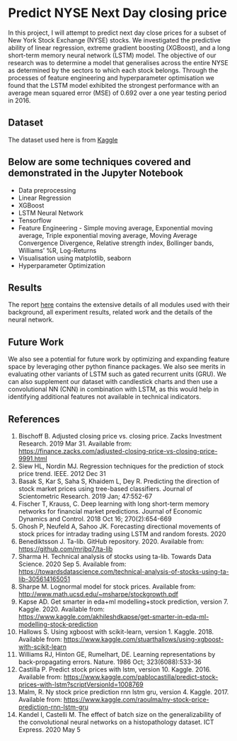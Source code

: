 # Predict NYSE Next Day closing price
In this project, I will attempt to predict next day close prices for a subset of New York Stock Exchange (NYSE) stocks. We investigated the predictive ability of linear regression, extreme gradient boosting (XGBoost), and a long short-term memory neural network (LSTM) model. The objective of our research was to determine a model that generalises across the entire NYSE as determined by the sectors to which each stock belongs. Through the processes of feature engineering and hyperparameter optimisation we found that the LSTM model exhibited the strongest performance with an average mean squared error (MSE) of 0.692 over a one year testing period in 2016.


## Dataset
The dataset used here is from [Kaggle](https://www.kaggle.com/dgawlik/nyse)

## Below are some techniques covered and demonstrated in the Jupyter Notebook
* Data preprocessing
* Linear Regression
* XGBoost
* LSTM Neural Network
* Tensorflow
* Feature Engineering - Simple moving average, Exponential moving average, Triple exponential moving average, Moving Average Convergence Divergence, Relative strength index, Bollinger bands, Williams’ %R, Log-Returns
* Visualisation using matplotlib, seaborn
* Hyperparameter Optimization

## Results
The report [here](https://github.com/harinath0906/Predict_NYSE/blob/main/Project_report.pdf) contains the extensive details of all modules used with their background, all experiment results, related work and the details of the neural network.

## Future Work
We also see a potential for future work by optimizing and expanding feature space by leveraging other python finance packages. We also see merits in evaluating other variants of LSTM such as gated recurrent units (GRU). We can also supplement our dataset with candlestick charts and then use a convolutional NN (CNN) in combination with LSTM, as this would help in identifying additional features not available in technical indicators.

## References
1.	Bischoff B. Adjusted closing price vs. closing price. Zacks Investment Research. 2019 Mar 31. Available from: https://finance.zacks.com/adjusted-closing-price-vs-closing-price-9991.html 
2.	Siew HL, Nordin MJ. Regression techniques for the prediction of stock price trend. IEEE. 2012 Dec 31
3.	Basak S, Kar S, Saha S, Khaidem L, Dey R. Predicting the direction of stock market prices using tree-based classifiers. Journal of Scientometric Research. 2019 Jan; 47:552-67
4.	Fischer T, Krauss, C. Deep learning with long short-term memory networks for financial market predictions. Journal of Economic Dynamics and Control. 2018 Oct 16; 270(2):654-669
5.	Ghosh P, Neufeld A, Sahoo JK. Forecasting directional movements of stock prices for intraday trading using LSTM and random forests. 2020
6.	Benediktsson J. Ta-lib. GitHub repository. 2020. Available from: https://github.com/mrjbq7/ta-lib 
7.	Sharma H. Technical analysis of stocks using ta-lib. Towards Data Science. 2020 Sep 5. Available from: https://towardsdatascience.com/technical-analysis-of-stocks-using-ta-lib-305614165051
8.	Sharpe M. Lognormal model for stock prices. Available from: http://www.math.ucsd.edu/~msharpe/stockgrowth.pdf 
9.	Kapse AD. Get smarter in eda+ml modelling+stock prediction, version 7. Kaggle. 2020. Available from: https://www.kaggle.com/akhileshdkapse/get-smarter-in-eda-ml-modelling-stock-prediction 
10.	Hallows S. Using xgboost with scikit-learn, version 1. Kaggle. 2018. Available from: https://www.kaggle.com/stuarthallows/using-xgboost-with-scikit-learn 
11.	Williams RJ, Hinton GE, Rumelhart, DE. Learning representations by back-propagating errors. Nature. 1986 Oct; 323(6088):533-36
12.	Castilla P. Predict stock prices with lstm, version 10. Kaggle. 2016. Available from: https://www.kaggle.com/pablocastilla/predict-stock-prices-with-lstm?scriptVersionId=1008769 
13.	Malm, R. Ny stock price prediction rnn lstm gru, version 4. Kaggle. 2017. Available from: https://www.kaggle.com/raoulma/ny-stock-price-prediction-rnn-lstm-gru 
14.	Kandel I, Castelli M. The effect of batch size on the generalizability of the convolutional neural networks on a histopathology dataset. ICT Express. 2020 May 5
